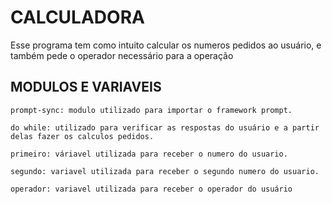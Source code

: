   # CALCULADORA
  Esse programa tem como intuito calcular os numeros pedidos ao usuário, e também pede o operador necessário para a operação

  ## MODULOS E VARIAVEIS

  ```
  prompt-sync: modulo utilizado para importar o framework prompt.

  do while: utilizado para verificar as respostas do usuário e a partir delas fazer os calculos pedidos.

  primeiro: váriavel utilizada para receber o numero do usuario.

  segundo: variavel utilizada para receber o segundo numero do usuario.

  operador: variavel utilizada para receber o operador do usuário
  ```
  
  